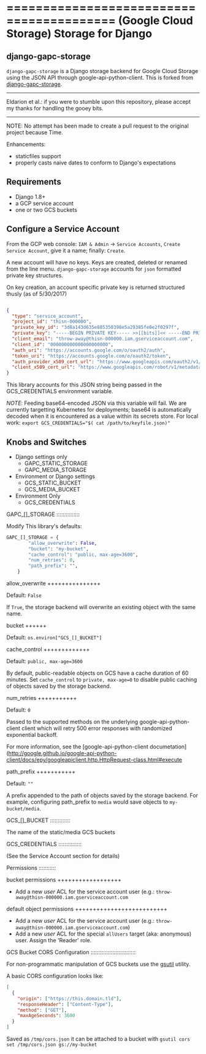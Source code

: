 =========================================
(Google Cloud Storage) Storage for Django
=========================================

django-gapc-storage
-------------------

`django-gapc-storage` is a Django storage backend for Google Cloud Storage
using the JSON API through google-api-python-client. This is forked from [django-gapc-storage](https://github.com/eldarion/django-gapc-storage).

------

Eldarion et al.: if you were to stumble upon this repository, please accept my thanks for handling the gooey bits.

------

NOTE: No attempt has been made to create a pull request to the original project because Time.

Enhancements:

* staticfiles support
* properly casts naive dates to conform to Django's expectations


Requirements
--------------

* Django 1.8+
* a GCP service account
* one or two GCS buckets


Configure a Service Account
---------------------------

From the GCP web console: `IAM & Admin` -> `Service Accounts`, `Create Service Account`, give it a name; finally:  `Create`.

A new account will have no keys. Keys are created, deleted or renamed from the
line menu. `django-gapc-storage` accounts for `json` formatted private key structures.

On key creation, an account specific private key is returned structured thusly (as of 5/30/2017)

```json

{
  "type": "service_account",
  "project_id": "thisn-000000",
  "private_key_id": "3d8a143d635e885350398e5a29385fe0e2f0297f",
  "private_key": "-----BEGIN PRIVATE KEY----- >>[[bits]]<< -----END PRIVATE KEY-----\n",
  "client_email": "throw-away@thisn-000000.iam.gserviceaccount.com",
  "client_id": "000000000000000000000",
  "auth_uri": "https://accounts.google.com/o/oauth2/auth",
  "token_uri": "https://accounts.google.com/o/oauth2/token",
  "auth_provider_x509_cert_url": "https://www.googleapis.com/oauth2/v1/certs",
  "client_x509_cert_url": "https://www.googleapis.com/robot/v1/metadata/x509/throw-away%40thisn-000000.iam.gserviceaccount.com"
}

```

This library accounts for this JSON string being passed in the GCS_CREDENTIALS environment variable.

*NOTE*: Feeding base64-encoded JSON via this variable will fail. We are currently
targetting Kubernetes for deployments; base64 is automatically decoded when it is encountered as a value within its
secrets store. For local work: ```export GCS_CREDENTIALS="$( cat /path/to/keyfile.json)"```

Knobs and Switches
------------------

 * Django settings only
   * GAPC_STATIC_STORAGE
   * GAPC_MEDIA_STORAGE
 * Environment or Django settings
   * GCS_STATIC_BUCKET
   * GCS_MEDIA_BUCKET
 * Environment Only
   * GCS_CREDENTIALS


GAPC_[]_STORAGE
:::::::::::::::

Modify This library's defaults:

```python
GAPC_[]_STORAGE = {
        "allow_overwrite": False,
        "bucket": "my-bucket",
        "cache_control": "public, max-age=3600",
        "num_retries": 0,
        "path_prefix": "",
    }
```

allow_overwrite
+++++++++++++++


Default: `False`

If `True`, the storage backend will overwrite an existing object with
the same name.

bucket
++++++

Default: `os.environ["GCS_[]_BUCKET"]`

cache_control
+++++++++++++

Default: `public, max-age=3600`

By default, public-readable objects on GCS have a cache duration of 60
minutes.  Set `cache_control` to `private, max-age=0` to disable
public caching of objects saved by the storage backend.

num_retries
+++++++++++

Default: `0`

Passed to the supported methods on the underlying google-api-python-client client which will retry 500 error responses with randomized exponential backoff.

For more information, see the [google-api-python-client documetation](http://google.github.io/google-api-python-client/docs/epy/googleapiclient.http.HttpRequest-class.html#execute

path_prefix
+++++++++++

Default: `""`

A prefix appended to the path of objects saved by the storage backend.
For example, configuring path_prefix to `media` would save
objects to `my-bucket/media`.


GCS_[]_BUCKET
:::::::::::::

The name of the static/media GCS buckets


GCS_CREDENTIALS
:::::::::::::::

(See the Service Account section for details)

Permissions
:::::::::::

bucket permissions
++++++++++++++++++

* Add a new *user* ACL for the service account user (e.g.: `throw-away@thisn-000000.iam.gserviceaccount.com`


default object permissions
++++++++++++++++++++++++++

* Add a new *user* ACL for the service account user (e.g.: `throw-away@thisn-000000.iam.gserviceaccount.com`)
* Add a new *user* ACL for the special `allUsers` target (aka: anonymous) user. Assign the 'Reader' role.


GCS Bucket CORS Configuration
:::::::::::::::::::::::::::::

For non-programmatic manipulation of GCS buckets use the [gsutil](https://cloud.google.com/storage/docs/gsutil_install) utility.

A basic CORS configuration looks like:


```json
[
  {
    "origin": ["https://this.domain.tld"],
    "responseHeader": ["Content-Type"],
    "method": ["GET"],
    "maxAgeSeconds": 3600
  }
]

```

Saved as `/tmp/cors.json` it can be attached to a bucket with `gsutil cors set /tmp/cors.json gs://my-bucket`


